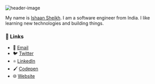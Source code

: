 ![header-image](https://raw.githubusercontent.com/sheikh005/sheikh005/master/header.png)

My name is [Ishaan Sheikh](https://frikishaan.com). I am a software engineer from India. I like learning new technologies and building things.

### 🔗 Links
- 📧 [Email](mailto:hey@frikishaan.com)
- 🐦 [Twitter](https://twitter.com/imishaan005)
- ⭐ [LinkedIn](https://www.linkedin.com/in/ishaan-s/)
- 🖌 [Codepen](https://codepen.io/sheikh_ishaan/)
- 🌐 [Website](https://frikishaan.com)
